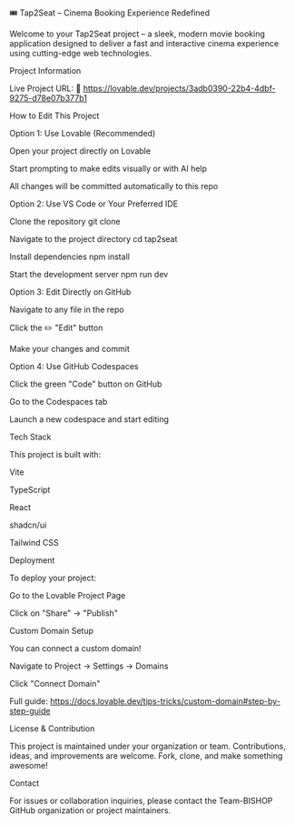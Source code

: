 🎟️ Tap2Seat – Cinema Booking Experience Redefined

Welcome to your Tap2Seat project – a sleek, modern movie booking application designed to deliver a fast and interactive cinema experience using cutting-edge web technologies.

Project Information

Live Project URL:
🔗 https://lovable.dev/projects/3adb0390-22b4-4dbf-9275-d78e07b377b1

How to Edit This Project

Option 1: Use Lovable (Recommended)

Open your project directly on Lovable

Start prompting to make edits visually or with AI help

All changes will be committed automatically to this repo

Option 2: Use VS Code or Your Preferred IDE

Clone the repository
git clone <your-repo-url>

Navigate to the project directory
cd tap2seat

Install dependencies
npm install

Start the development server
npm run dev

Option 3: Edit Directly on GitHub

Navigate to any file in the repo

Click the ✏️ "Edit" button

Make your changes and commit

Option 4: Use GitHub Codespaces

Click the green "Code" button on GitHub

Go to the Codespaces tab

Launch a new codespace and start editing

Tech Stack

This project is built with:

Vite

TypeScript

React

shadcn/ui

Tailwind CSS

Deployment

To deploy your project:

Go to the Lovable Project Page

Click on "Share" → "Publish"

Custom Domain Setup

You can connect a custom domain!

Navigate to Project → Settings → Domains

Click "Connect Domain"

Full guide: https://docs.lovable.dev/tips-tricks/custom-domain#step-by-step-guide

License & Contribution

This project is maintained under your organization or team. Contributions, ideas, and improvements are welcome. Fork, clone, and make something awesome!

Contact

For issues or collaboration inquiries, please contact the Team-BISHOP GitHub organization or project maintainers.
